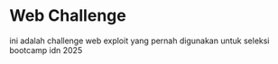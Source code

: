 # Web Challenge

ini adalah challenge web exploit yang pernah digunakan untuk seleksi bootcamp idn 2025
